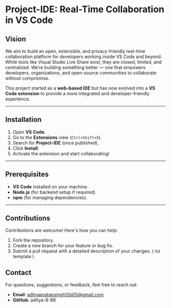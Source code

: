 # Project-IDE: Real-Time Collaboration in VS Code

## Vision

We aim to build an open, extensible, and privacy-friendly real-time collaboration platform for developers working inside VS Code and beyond. While tools like Visual Studio Live Share exist, they are closed, limited, and centralized. We’re building something better — one that empowers developers, organizations, and open-source communities to collaborate without compromise.

This project started as a **web-based IDE** but has now evolved into a **VS Code extension** to provide a more integrated and developer-friendly experience.

---

## Installation

1. Open **VS Code**.
2. Go to the **Extensions** view (`Ctrl+Shift+X`).
3. Search for **Project-IDE** (once published).
4. Click **Install**.
5. Activate the extension and start collaborating!

---

## Prerequisites

- **VS Code** installed on your machine.
- **Node.js** (for backend setup if required).
- **npm** (for managing dependencies).

---

## Contributions
Contributions are welcome! Here's how you can help:

1. Fork the repository.
2. Create a new branch for your feature or bug fix.
3. Submit a pull request with a detailed description of your changes. ( no template )

## Contact
For questions, suggestions, or feedback, feel free to reach out:

- **Email**: adityapratapsingh12b05@gmail.com
- **GitHub**: aditya-8-88